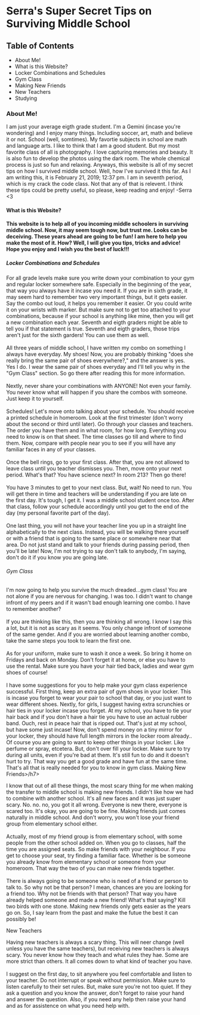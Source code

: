 <!DOCTYPE html>
<html>
    <head>
        <meta charset="utf-8">
        <title>New Webpage</title>
    </head>
    <body>
        <h1>Serra's Super Secret Tips on Surviving Middle School</h1>
        <h2>Table of Contents</h2>
        <ul>
            <li>About Me!</li> 
            <li>What is this Website?</li>
            <li>Locker Combinations and Schedules</li>
            <li>Gym Class</li>
            <li>Making New Friends</li>
            <li>New Teachers</li>
            <li>Studying</li>
        </ul>
        <h3>About Me!</h3>
        <p>I am just your average eigth grade student. I'm a Gemini (incase you're wondering) and I enjoy many things. Including soccer, art, math and believe it or not. School (well, somtimes). My favortie subjects in school are math and language arts. I like to think that I am a good student. But my most favorite class of all is photography. I love capturing memories and beauty. It is also fun to develop the photos using the dark room. The whole chemical process is just so fun and relaxing. Anyways, this website is all of my secret tips on how I survived middle school. Well, how I've survived it this far. As I am writing this, it is February 21, 2019; 12:37 pm. I am in seventh period, which is my crack the code class. Not that any of that is relevent. I think these tips could be pretty useful, so please, keep reading and enjoy! -Serra <3</p> 
        <h4>What is this Website?<h4>
             <p>This website is to help all of you incoming middle schoolers in surviving middle school. Now, it may seem tough now, but trust me. Looks can be deceiving. These years ahead are going to be fun! I am here to help you make the most of it. How? Well, I will give you tips, tricks and advice! Hope you enjoy and I wish you the best of luck!!! </p>
            <h5>Locker Combinations and Schedules</h4>
            </p>For all grade levels make sure you write down your combination to your gym and regular locker somewhere safe. Especially in the beginning of the year, that way you always have it incase you need it. If you are in sixth grade, it may seem hard to remember two very important things, but it gets easier. Say the combo out loud, it helps you remember it easier. Or you could write it on your wrists with marker. But make sure not to get too attached to your combinations, because if your school is anything like mine, then you will get a new combination each year. Seventh and eigth graders might be able to tell you if that statement is true. Seventh and eigth graders, those trips aren't just for the sixth garders! You can use them as well. <br> <br> 
            All three years of middle school, I have written my combo on something I always have everyday. My shoes! Now, you are probably thinking "does she really bring the same pair of shoes everywhere?," and the answer is yes. Yes I do. I wear the same pair of shoes everyday and I'll tell you why in the "Gym Class" section. So go there after reading this for more information.<br> <br> 
            Nextly, never share your combinations with ANYONE! Not even your family. You never know what will happen if you share the combos with someone. Just keep it to yourself. <br> <br> Schedules! Let's move onto talking about your schedule. You should receive a printed schedule in homeroom. Look at the first trimester (don't worry about the second or third until later). Go through your classes and teachers. The order you have them and in what room, for how long. Everything you need to know is on that sheet. The time classes go till and where to find them. Now, compare with people near you to see if you will have any familiar faces in any of your classes. <br> <br> 
            Once the bell rings, go to your first class. After that, you are not allowed to leave class until you teacher dismisses you. Then, move onto your next period. What's that? You have science next? In room 213? Then go there!<br> <br> 
            You have 3 minutes to get to your next class. But, wait! No need to run. You will get there in time and teachers will be understanding if you are late on the first day. It's tough, I get it. I was a middle school student once too. After that class, follow your schedule accordingly until you get to the end of the day (my personal favorite part of the day). <br> <br> 
            One last thing, you will not have your teacher line you up in a straight line alphabetically to the next class. Instead, you will be walking there yourself or with a friend that is going to the same place or somewhere near that area. Do not just stand and talk to your friends during passing period, then you'll be late! Now, I'm not trying to say don't talk to anybody, I'm saying, don't do it if you know you are going late. </p>
        <h6>Gym Class</h6>
        <p> I'm now going to help you survive the much dreaded...gym class! You are not alone if you are nervous for changing. I was too. I didn't want to change infront of my peers and if it wasn't bad enough learning one combo. I have to remember another? <br> <br>
            If you are thinking like this, then you are thinking all wrong. I know I say this a lot, but it is not as scary as it seems. You only change infront of someone of the same gender. And if you are worried about learning another combo, take the same steps you took to learn the first one. <br> <br>
            As for your uniform, make sure to wash it once a week. So bring it home on Fridays and back on Monday. Don't forget it at home, or else you have to use the rental. Make sure you have your hair tied back, ladies and wear gym shoes of course! <br> <br>
            I have some suggestions for you to help make your gym class experience successful. First thing, keep an extra pair of gym shoes in your locker. This is incase you forget to wear your pair to school that day, or you just want to wear different shoes. Nextly, for girls, I suggest having extra scrunchies or hair ties in your locker incase you forget. At my school, you have to tie your hair back and if you don't have a hair tie you have to use an actual rubber band. Ouch, rest in peace hair that is ripped out. That's just at my school, but have some just incase! Now, don't spend money on a tiny mirror for your locker, they should have full length mirrors in the locker room already.. Of course you are going to want to keep other things in your locker. Like perfume or spray, etcetera. But, don't over fill your locker. Make sure to try during all units, even if you're bad at them. It's still fun to do and it doesn't hurt to try. That way you get a good grade and have fun at the same time. That's all that is really needed for you to know in gym class. 
            <h7>Making New Friends>/h7>
                <p>I know that out of all these things, the most scary thing for me when making the transfer to middle school is making new friends. I didn't like how we had to combine with another school. It's all new faces and it was just super scary. No. no. no, you got it all wrong. Everyone is new there, everyone is scared too. It's okay, you are going to be fine. Making friends just comes naturally in middle school. And don't worry, you won't lose your friend group from elementary school either. <br> <br>
                    Actually, most of my friend group is from elementary school, with some people from the other school added on. When you go to classes, half the time you are assigned seats. So make friends with your neighbour. If you get to choose your seat, try finding a familiar face. Whether is be someone you already know from elementary school or someone from your homeroom. That way the two of you can make new friends together. <br> <br>
                There is always going to be someone who is need of a friend or person to talk to. So why not be that person? I mean, chances are you are looking for a friend too. Why not be friends with that person? That way you have already helped someone and made a new friend! What's that saying? Kill two birds with one stone. Making new friends only gets easier as the years go on. So, I say learn from the past and make the futue the best it can possibly be!</p>
                <h8>New Teachers</h8>
                <p>Having new teachers is always a scary thing. This will neer change (well unless you have the same teachers), but receiving new teachers is always scary. You never know how they teach and what rules they hae. Some are more strict than others. It all comes down to what kind of teacher you have. <br> <br>
                I suggest on the first day, to sit anywhere you feel comfortable and listen to your teacher. Do not interrupt or speak without permission. Make sure to listen carefully to their set rules. But, make sure you're not too quiet. If they ask a question and you know the answer, don't forget to raise your hand and answer the question. Also, if you need any help then raise your hand and as for assistence on what you need help with.
                </p>
    </body>
</html>

